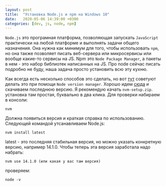 ```yaml
---
layout: post
title:  "Установка Node.js и npm на Windows 10"
date:   2020-05-06 14:39:00 +0300
categories: [dev, js, node, npm]
---
```


`Node.js` это програмная платформа, позволяющая запускать `JavaScript` практически на любой платформе 
и выполнять задачи общего назначения. Она нужна как минимум для того, чтобы использовать `npm`, 
но она также позволяет писать веб-сервера или микросервисы или вообще какие-то сервисы на JS.
Npm это `Node Package Manager`, а пакеты в нем - это набор библиотек написанных на JS. 
Про node сейчас писать подробно не буду, наша задача просто установить всю эту кухню.

Как всегда есть несколько способов это сделать, но вот [тут][2] советуют делать это 
при помощи `Node version manager`. Хорошо идем [сюда][3] и скачиваем последнюю версию.
Я рекомендую качать `nvm-setup.zip`. установка там простая, буквально в два клика.
Для проверки набираем в консоли:

```shell
nvm
```

Должна появиться версия и краткая справка по использованию. Следующей командой
утсанавливаем Node.js:

```shell
nvm install latest
```

latest - это последняя стабильная версия, но можно указать конкретную версию,
например 14.1.0. Чтобы теперь эта версия заработала надо набрать:

```shell
nvm use 14.1.0 (или какая у вас там версия)
```

проверяем:

```shell
node -v
```





[1]: https://nodejs.org/en/
[2]: https://docs.npmjs.com/downloading-and-installing-node-js-and-npm
[3]: https://github.com/coreybutler/nvm-windows#node-version-manager-nvm-for-windows
